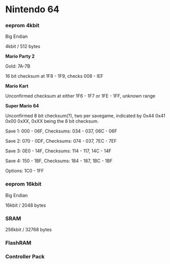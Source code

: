 # Nintendo 64
### eeprom 4kbit
Big Endian

4kbit / 512 bytes

**Mario Party 2**

Gold: 7A-7B

16 bit checksum at 1F8 - 1F9, checks 008 - IEF

**Mario Kart**

Unconfirmed checksum at either 1F6 - 1F7 or 1FE - 1FF, unknown range

**Super Mario 64**

Unconfirmed 8 bit checksum(?), two per savegame, indicated by 0x44 0x41 0x00 0xXX, 0xXX being the 8 bit checksum.

Save 1: 000 - 06F, Checksums: 034 - 037, 06C - 06F

Save 2: 070 - 0DF, Checksums: 074 - 037, 7EC - 7EF 

Save 3: 0E0 - 14F, Checksums: 114 - 117, 14C - 14F

Save 4: 150 - 1BF, Checksums: 184 - 187, 1BC - 1BF

Options: 1C0 - 1FF

### eeprom 16kbit
Big Endian

16kbit / 2048 bytes

### SRAM
256kbit / 32768 bytes

### FlashRAM

### Controller Pack
